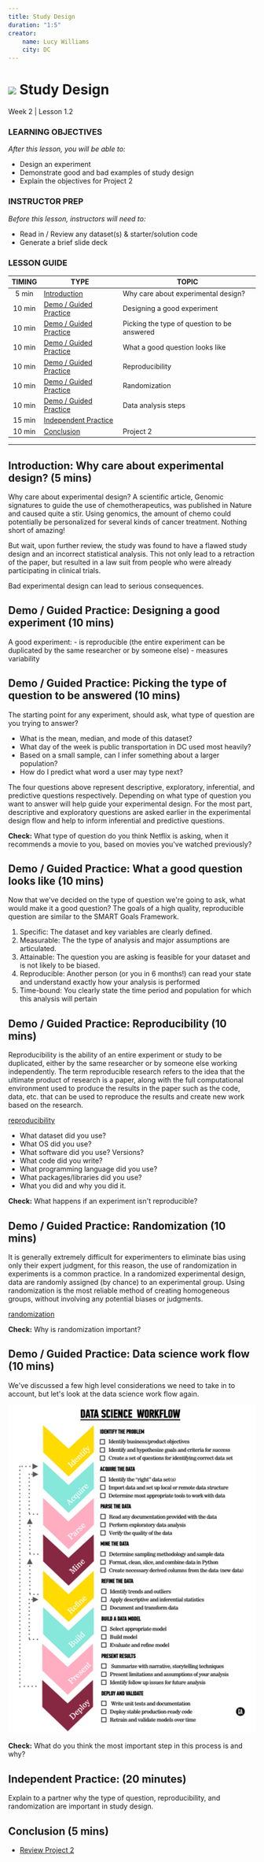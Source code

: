 ```yaml
---
title: Study Design
duration: "1:5"
creator:
    name: Lucy Williams
    city: DC
---
```


# ![](https://ga-dash.s3.amazonaws.com/production/assets/logo-9f88ae6c9c3871690e33280fcf557f33.png) Study Design
Week 2 | Lesson 1.2

### LEARNING OBJECTIVES
*After this lesson, you will be able to:*
- Design an experiment
- Demonstrate good and bad examples of study design
- Explain the objectives for Project 2


### INSTRUCTOR PREP
*Before this lesson, instructors will need to:*
- Read in / Review any dataset(s) & starter/solution code
- Generate a brief slide deck


### LESSON GUIDE
| TIMING  | TYPE  | TOPIC  |
|:-:|---|---|
| 5 min  | [Introduction](#introduction)   | Why care about experimental design?  |
| 10 min  | [Demo / Guided Practice](#demo)  | Designing a good experiment |
| 10 min  | [Demo / Guided Practice](#demo)  | Picking the type of question to be answered |
| 10 min  | [Demo / Guided Practice](#demo)  | What a good question looks like  |
| 10 min  | [Demo / Guided Practice](#demo)  | Reproducibility |
| 10 min  | [Demo / Guided Practice](#demo)  | Randomization |
| 10 min  | [Demo / Guided Practice](#demo)  | Data analysis steps |
| 15 min  | [Independent Practice](#ind-practice)  |   |
| 10 min  | [Conclusion](#conclusion)  | Project 2  |

---

<a name="Why care about experimental design?"></a>
## Introduction: Why care about experimental design? (5 mins)

Why care about experimental design? A scientific article, Genomic signatures to guide the use of
chemotherapeutics, was published in Nature and caused quite a stir. Using genomics,
the amount of chemo could potentially be personalized for several kinds of cancer
treatment. Nothing short of amazing!

But wait, upon further review, the study was found to have a flawed study design and an
incorrect statistical analysis. This not only lead to a retraction of the paper, but
resulted in a law suit from people who were already participating in clinical trials.

Bad experimental design can lead to serious consequences.




<a name="Designing a good experiment"></a>
## Demo / Guided Practice: Designing a good experiment (10 mins)

A good experiment:
    - is reproducible (the entire experiment can be duplicated by the same researcher or by someone else)
    - measures variability



<a name="Picking the type of question to be answered"></a>
## Demo / Guided Practice: Picking the type of question to be answered (10 mins)

The starting point for any experiment, should ask, what type of question are you trying to answer?
- What is the mean, median, and mode of this dataset?
- What day of the week is public transportation in DC used most heavily?
- Based on a small sample, can I infer something about a larger population?
- How do I predict what word a user may type next?

The four questions above represent descriptive, exploratory, inferential, and predictive
questions respectively. Depending on what type of question you want to answer will help guide
your experimental design. For the most part, descriptive and exploratory questions are
asked earlier in the experimental design flow and help to inform inferential and
predictive questions.

**Check:** What type of question do you think Netflix is asking, when it recommends a movie
to you, based on movies you've watched previously?




<a name="What a good question looks like"></a>
## Demo / Guided Practice: What a good question looks like (10 mins)

Now that we've decided on the type of question we're going to ask, what would make it a good question?
The goals of a high quality, reproducible question are similar to the SMART Goals Framework.

1. Specific: The dataset and key variables are clearly defined.
2. Measurable: The the type of analysis and major assumptions are articulated.
3. Attainable: The question you are asking is feasible for your dataset and is not likely to be biased.
4. Reproducible: Another person (or you in 6 months!) can read your state and understand exactly how your analysis is performed
5. Time-bound: You clearly state the time period and population for which this analysis will pertain



<a name="Reproducibility"></a>
## Demo / Guided Practice: Reproducibility (10 mins)

Reproducibility is the ability of an entire experiment or study to be duplicated,
either by the same researcher or by someone else working independently. The term
reproducible research refers to the idea that the ultimate product of
research is a paper, along with the full computational environment used
to produce the results in the paper such as the code, data, etc. that can be used
to reproduce the results and create new work based on the research.

[reproducibility](https://en.wikipedia.org/wiki/Reproducibility)

- What dataset did you use?
- What OS did you use?
- What software did you use? Versions?
- What code did you write?
- What programming language did you use?
- What packages/libraries did you use?
- What you did and why you did it.

**Check:** What happens if an experiment isn't reproducible?




<a name="Randomization"></a>
## Demo / Guided Practice: Randomization (10 mins)

It is generally extremely difficult for experimenters to eliminate bias using only their
expert judgment, for this reason, the use of randomization in experiments is a common
practice. In a randomized experimental design, data are randomly assigned (by chance) to
an experimental group. Using randomization is the most reliable method of creating
homogeneous groups, without involving any potential biases or judgments.

[randomization](http://www.stat.yale.edu/Courses/1997-98/101/expdes.htm)

**Check:** Why is randomization important?




<a name="Data science work flow"></a>
## Demo / Guided Practice: Data science work flow (10 mins)

We've discussed a few high level considerations we need to take in to account, but let's look at the data science work
flow again.

![](./assets/images/ga%20ds%20work%20flow.png)

**Check:** What do you think the most important step in this process is and why?



<a name="ind-practice"></a>
## Independent Practice: (20 minutes)
Explain to a partner why the type of question, reproducibility, and randomization are important
in study design.


<a name="conclusion"></a>
## Conclusion (5 mins)

- [Review Project 2](../../../../curriculum/03-projects/01-projects-weekly/project-02/readme.md)
